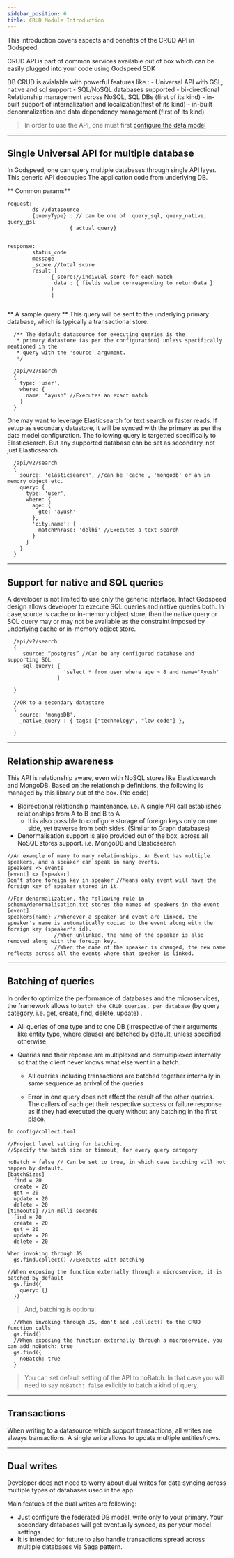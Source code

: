 ```yaml
---
sidebar_position: 6
title: CRUD Module Introduction
---
```


This introduction covers aspects and benefits of the CRUD API in Godspeed.

CRUD API is part of common services available out of box which can be easily plugged into your code using Godspeed SDK

DB CRUD is avialable with powerful features like : - Universal API with GSL, native and sql support - SQL/NoSQL databases supported - bi-directional Relationship management across NoSQL, SQL DBs (first of its kind) - in-built support of internalization and localization(first of its kind) - in-built denormalization and data dependency management (first of its kind)

> In order to use the API, one must first [configure the data model](../model-setup)

---

## Single Universal API for multiple database

In Godspeed, one can query multiple databases through single API layer.
This generic API decouples The application code from underlying DB.

** Common params**

```
request:
        ds //datasource
        {queryType} : // can be one of  query_sql, query_native, query_gsl
                    { actual query}


response:
        status_code
        message
        _score //total score
        result [
              {_score://indivual score for each match
               data : { fields value corresponding to returnData }
              }
              ]


```

** A sample query **
This query will be sent to the underlying primary database, which is typically a transactional store.

```
  /** The default datasource for executing queries is the
   * primary datastore (as per the configuration) unless specifically mentioned in the
   * query with the 'source' argument.
   */

  /api/v2/search
  {
    type: 'user',
    where: {
      name: "ayush" //Executes an exact match
    }
  }
```

One may want to leverage Elasticsearch for text search or faster reads.
If setup as secondary datastore, it will be synced with the primary
as per the data model configuration.
The following query is targetted specifically to Elasticsearch.
But any supported database can be set as secondary, not just Elasticsearch.

```
  /api/v2/search
  {
    source: 'elasticsearch', //can be 'cache', 'mongodb' or an in memory object etc.
    query: {
      type: 'user',
      where: {
        age: {
          gte: 'ayush'
        },
        'city.name': {
          matchPhrase: 'delhi' //Executes a text search
        }
      }
    }
  }

```

---

## Support for native and SQL queries

A developer is not limited to use only the generic interface. Infact Godspeed design allows developer to execute SQL queries and native queries both.
In case,source is cache or in-memory object store, then the native query or SQL query may or may not be available as the constraint imposed by underlying cache or in-memory object store.

```
  /api/v2/search
  {
     source: “postgres” //Can be any configured database and supporting SQL
    _sql_query: {
                  'select * from user where age > 8 and name='Ayush'
                }

  }

  //OR to a secondary datastore
  {
    source: 'mongoDB',
    _native_query : { tags: ["technology", "low-code"] },

  }
```

---

## Relationship awareness

This API is relationship aware, even with NoSQL stores like Elasticsearch and MongoDB. Based on the relationship definitions,
the following is managed by this library out of the box. (No code)

- Bidirectional relationship maintenance. i.e. A single API call establishes relationships from A to B and B to A
  - It is also possible to configure storage of foreign keys only on one side, yet traverse from both sides. (Similar to Graph databases)
- Denormalisation support is also provided out of the box, across all NoSQL stores support. i.e. MongoDB and Elasticsearch

```
//An example of many to many relationships. An Event has multiple speakers, and a speaker can speak in many events.
speakers <> events
[event] <> [speaker]
Don't store foreign key in speaker //Means only event will have the foreign key of speaker stored in it.

//For denormalization, the following rule in schema/denormalisation.txt stores the names of speakers in the event
[event]
speakers{name} //Whenever a speaker and event are linked, the speaker's name is automatically copied to the event along with the foreign key (speaker's id).
               //When unlinked, the name of the speaker is also removed along with the foreign key.
               //When the name of the speaker is changed, the new name reflects across all the events where that speaker is linked.
```

---

## Batching of queries

In order to optimize the performance of databases and the microservices, the framework allows to `batch the CRUD queries, per database` (by query category, i.e. get, create, find, delete, update)
.

- All queries of one type and to one DB (irrespective of their arguments like entity type, where clause) are batched by default, unless specified otherwise.

- Queries and their reponse are multiplexed and demultiplexed internally so that the client never knows what else went in a batch.

  - All queries including transactions are batched together internally in same sequence as arrival of the queries

  - Error in one query does not affect the result of the other queries. The callers of each get their respective success or failure response as if they had executed the query without any batching in the first place.

`In config/collect.toml`

```
//Project level setting for batching.
//Specify the batch size or timeout, for every query category

noBatch = false // Can be set to true, in which case batching will not happen by default.
[batchSizes]
  find = 20
  create = 20
  get = 20
  update = 20
  delete = 20
[timeouts] //in milli seconds
  find = 20
  create = 20
  get = 20
  update = 20
  delete = 20

When invoking through JS
  gs.find.collect() //Executes with batching

//When exposing the function externally through a microservice, it is batched by default
  gs.find({
    query: {}
  })
```

> And, batching is optional

```
  //When invoking through JS, don't add .collect() to the CRUD function calls
  gs.find()
  //When exposing the function externally through a microservice, you can add noBatch: true
  gs.find({
    noBatch: true
  }
```

> You can set default setting of the API to noBatch. In that case you will need to say `noBatch: false` exlicitly to batch a kind of query.

---

## Transactions

When writing to a datasource which support transactions, all writes are always transactions.
A single write allows to update multiple entities/rows.

---

## Dual writes

Developer does not need to worry about dual writes
for data syncing across multiple types of databases used in the app.

Main featues of the dual writes are following:

- Just configure the federated DB model, write only to your primary. Your secondary databases will get eventually synced, as per your model settings.
- It is intended for future to also handle transactions spread across multiple databases via Saga pattern.

